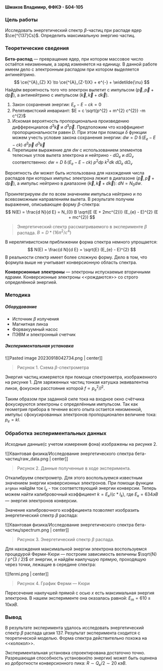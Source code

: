 **Шмаков Владимир, ФФКЭ - Б04-105**
### Цель работы

Исследовать энергетический спектр $\beta$-частиц при распаде ядер $\ce{^{137}Cs}$. Определить максимальную энергию частиц. 
### Теоретические сведения

**Бета-распад** — превращение ядер, при котором массовое число остаётся неизменным, а заряд изменяется на единицу. В данной работе имеем дело с электронным распадом при котором выделяется антинейтрино.
$$
\ce{^{A}_{Z} X} \to \ce{^{A}_{Z-1}X} + e^{-} + \widetilde{\nu}
$$
Найдём вероятность того что электрон вылетит с импульсом $(\vec{p}, \vec{p} + d \vec{p})$, а антинейтрино с импульсом $(\vec{k}, \vec{k} + d \vec{k})$.
1. Закон сохранения энергии:
	$E_{e} - E - ck = 0$
2. Релятивистский инвариант:
	$E = c \sqrt{p^{2} + m^{2} c^{2}} -m c^{2}$
3. Искомая вероятность пропорциональна произведению дифференциалов $d^{3} \vec{k}$ и $d^{3} \vec{p}$. Предположим что коэффициент пропорциональности равен $D$. При этом при помощи $\delta$ функции можем учесть условие закона сохранения энергии:
	$d w = D \ \operatorname{\delta}(E_{e} - E - ck) \ d^{3} \vec{p} \ d^{3} \vec{k}$
4. Перепишем выражение для $d w$ с использованием элементов телесных углов вылета электрона и нейтрино - $d \Omega_{e}$ и $d \Omega_{\nu}$ соответственно:
	$d w = D \ \operatorname{\delta}(E_{e} - E - ck) \ p^{2} dp \ k^{2} dk \ d \Omega_{e} \ d \Omega_{\nu}$

Вероятность $d w$ может быть использована для нахождения числа распадов при которых импульс электрона лежит в диапазоне $(\vec{p}, \vec{p} + d \vec{p})$, а импульс нейтрино в диапазоне $(\vec{k}, \vec{k} + d \vec{k})$: $d N = N_{0} d w$. 

Проинтегрируем $dw$ по всем значениям импульса нейтрино и по всевозможным направлениям вылета. В результате получим выражение, описывающее форму $\beta$-спектра:
$$
N(E) = \frac{d N}{d E} = N_{0} B \sqrt{E (E + 2mc^{2})} (E_{e} - E)^{2} (E + mc^{2})
$$
> Энергетический спектр рассматриваемого в эксперименте $\beta$ распада. $B = D * (16 \pi^{2} / c^{4})$

В нерелятивистском приближении форма спектра немного упрощается: 
$$
N(E) = \frac{d N}{d E} = \sqrt{E} (E_{e} - E)^{2}
$$
В реальности спектр имеет более сложную форму. Дело в том, что формула выше не учитывает конверсионную область спектра.

**Конверсионные электроны** — электроны испускаемые вторичными ядрами. Конверсионные электроны <<рождаются>> со строго определённой энергией.
### Методика
##### Оборудование 
- Источник $\beta$ излучения
- Магнитная линза
- Форвакуумный насос
- ПЭВМ и электронный счетчик
##### Экспериментальная установка

![[Pasted image 20230918042734.png | center]]
> Рисунок 1. Схема $\beta$-спектрометра

Энергия частиц измеряется при помощи спектрометра, изображенного на рисунке 1. Для заряженных частиц тонкая катушка эквивалентна линзе, фокусное расстояние которой $f \propto p_{e}^{2} / I^{2}$.

Таким образом при заданной силе тока на входное окно счётчика фокусируются электроны с определённым импульсом. Так как геометрия прибора в течение всего опыта остается неизменной, импульс сфокусированных электронов пропорционален величине тока: $p_{e} = k I$. 

### Обработка экспериментальных данных

Исходные данные(с учетом измерения фона) изображены на рисунке 2. 

![[Квантовая физика/Исследование энергетического спектра бета-частиц/raw_data.png | center]]
> Рисунок 2. Данные полученные в ходе эксперимента.

Откалибруем спектрометр. Для этого воспользуемся известным значением энергии конверсионных электронов. При помощи функции `argmax` найдём ток $I_{к}$ - ток соответствующий энергии конверсии. Теперь можем найти калибровочный коэффициент $k = E_{к} / (c * I_{k})$, где $E_{к} = 634 эВ$ — энергия электронов конверсии.

Значение калибровочного коэффициента позволяет изобразить энергетический спектр $\beta$ распада:

![[Квантовая физика/Исследование энергетического спектра бета-частиц/spectrum.png | center]]
> Рисунок 3. Энергетический спектр $\beta$ распада.

Для нахождения максимальной энергии электрона воспользуемся процедурой Ферми-Кюри — построим зависимость величины $\sqrt{N} / p^{3 / 2}$ от энергии, и найдём наилучшую прямую, проходящую через точки, лежащие в середине спектра:

![[fermi.png | center]]
> Рисунок 4. График Ферми — Кюри

Пересечение наилучшей прямой с осью $x$ есть максимальная энергия электрона. В нашем эксперименте она оказалась равной: $E_{m} = 610 \pm 10 кэВ$.
### Вывод

В результате эксперимента удалось исследовать энергетический спектр $\beta$ распада цезия 137. Результат эксперимента сходится с теоретической моделью. Форма спектра действительно похожа на <<колокол>>.

Экспериментальная установка спроектирована достаточно точно. Разрешающая способность установки(по энергии) может быть оценена из добротности конверсионного пика: $R \sim Q_{к} / 2 \sim 20 \ кэВ$. 

